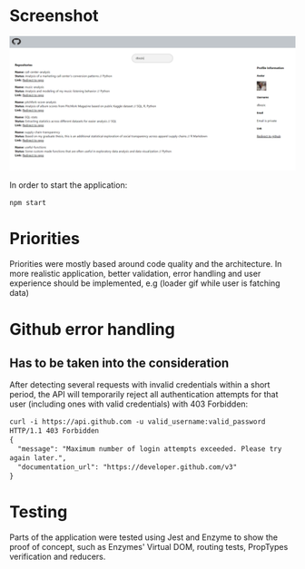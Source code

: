 # Screenshot

![](screenshot_image/screenshot.PNG)

In order to start the application:

```
npm start
```

# Priorities

Priorities were mostly based around code quality and the architecture. In more realistic application, better validation, error handling and user experience should be implemented, e.g (loader gif while user is fatching data)

# Github error handling 
## Has to be taken into the consideration
After detecting several requests with invalid credentials within a short period, the API will temporarily reject all authentication attempts for that user (including ones with valid credentials) with 403 Forbidden:

```
curl -i https://api.github.com -u valid_username:valid_password
HTTP/1.1 403 Forbidden
{
  "message": "Maximum number of login attempts exceeded. Please try again later.",
  "documentation_url": "https://developer.github.com/v3"
}
```

# Testing

Parts of the application were tested using Jest and Enzyme to show the proof of concept, such as Enzymes' Virtual DOM, routing tests, PropTypes verification and reducers.
